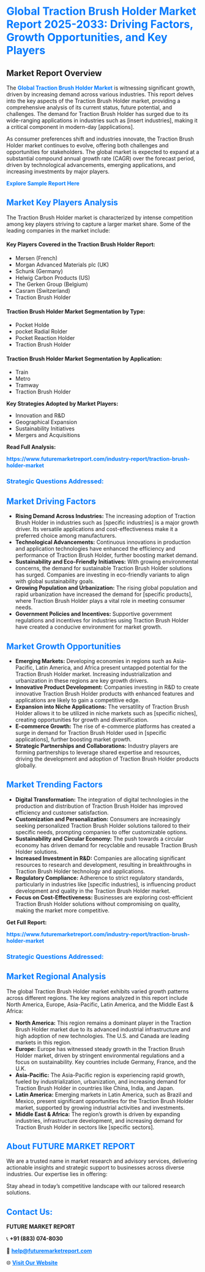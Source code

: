 <h1 style="color: #007BFF;">Global Traction Brush Holder Market Report 2025-2033: Driving Factors, Growth Opportunities, and Key Players</h1>

<section id="overview">
<h2>Market Report Overview</h2>
<p>The <a href="https://www.futuremarketreport.com/industry-report/traction-brush-holder-market" style="color: #007BFF; text-decoration: none;"><strong>Global Traction Brush Holder Market</strong></a> is witnessing significant growth, driven by increasing demand across various industries. This report delves into the key aspects of the Traction Brush Holder market, providing a comprehensive analysis of its current status, future potential, and challenges. The demand for Traction Brush Holder has surged due to its wide-ranging applications in industries such as [insert industries], making it a critical component in modern-day [applications].</p>
<p>As consumer preferences shift and industries innovate, the Traction Brush Holder market continues to evolve, offering both challenges and opportunities for stakeholders. The global market is expected to expand at a substantial compound annual growth rate (CAGR) over the forecast period, driven by technological advancements, emerging applications, and increasing investments by major players.</p>
</section>

<section id="overview">
<p><a href="https://www.futuremarketreport.com/request-sample/reportId=106528" style="color: #007BFF; text-decoration: none;"><strong>Explore Sample Report Here</strong></a></p>
</section>

<section id="key-players">
<h2 style="color: #007BFF;">Market Key Players Analysis</h2>
<p>The Traction Brush Holder market is characterized by intense competition among key players striving to capture a larger market share. Some of the leading companies in the market include:</p>
<h4>Key Players Covered in the Traction Brush Holder Report:</h4>
<ul><li>Mersen (French)</li><li>Morgan Advanced Materials plc (UK)</li><li>Schunk (Germany)</li><li>Helwig Carbon Products (US)</li><li>The Gerken Group (Belgium)</li><li>Casram (Switzerland)</li><li>Traction Brush Holder</li></ul>
<h4>Traction Brush Holder Market Segmentation by Type:</h4>
<ul><li>Pocket Holde</li><li>pocket Radial Rolder</li><li>Pocket Reaction Holder</li><li>Traction Brush Holder</li></ul>

<h4>Traction Brush Holder Market Segmentation by Application:</h4>
<ul><li>Train</li><li>Metro</li><li>Tramway</li><li>Traction Brush Holder</li></ul>
<p><strong>Key Strategies Adopted by Market Players:</strong></p>
<ul>
<li>Innovation and R&D</li>
<li>Geographical Expansion</li>
<li>Sustainability Initiatives</li>
<li>Mergers and Acquisitions</li>
</ul>
</section>

<section>
<p><strong>Read Full Analysis: </strong></p><a href="https://www.futuremarketreport.com/industry-report/traction-brush-holder-market" style="color: #007BFF; text-decoration: none;"><strong>https://www.futuremarketreport.com/industry-report/traction-brush-holder-market</strong></a>
<h3 style="color: #007BFF;">Strategic Questions Addressed:</h3>
</section>

<section id="driving-factors">
<h2 style="color: #007BFF;">Market Driving Factors</h2>
<ul>
<li><strong>Rising Demand Across Industries:</strong> The increasing adoption of Traction Brush Holder in industries such as [specific industries] is a major growth driver. Its versatile applications and cost-effectiveness make it a preferred choice among manufacturers.</li>
<li><strong>Technological Advancements:</strong> Continuous innovations in production and application technologies have enhanced the efficiency and performance of Traction Brush Holder, further boosting market demand.</li>
<li><strong>Sustainability and Eco-Friendly Initiatives:</strong> With growing environmental concerns, the demand for sustainable Traction Brush Holder solutions has surged. Companies are investing in eco-friendly variants to align with global sustainability goals.</li>
<li><strong>Growing Population and Urbanization:</strong> The rising global population and rapid urbanization have increased the demand for [specific products], where Traction Brush Holder plays a vital role in meeting consumer needs.</li>
<li><strong>Government Policies and Incentives:</strong> Supportive government regulations and incentives for industries using Traction Brush Holder have created a conducive environment for market growth.</li>
</ul>
</section>

<section id="growth-opportunities">
<h2 style="color: #007BFF;">Market Growth Opportunities</h2>
<ul>
<li><strong>Emerging Markets:</strong> Developing economies in regions such as Asia-Pacific, Latin America, and Africa present untapped potential for the Traction Brush Holder market. Increasing industrialization and urbanization in these regions are key growth drivers.</li>
<li><strong>Innovative Product Development:</strong> Companies investing in R&D to create innovative Traction Brush Holder products with enhanced features and applications are likely to gain a competitive edge.</li>
<li><strong>Expansion into Niche Applications:</strong> The versatility of Traction Brush Holder allows it to be utilized in niche markets such as [specific niches], creating opportunities for growth and diversification.</li>
<li><strong>E-commerce Growth:</strong> The rise of e-commerce platforms has created a surge in demand for Traction Brush Holder used in [specific applications], further boosting market growth.</li>
<li><strong>Strategic Partnerships and Collaborations:</strong> Industry players are forming partnerships to leverage shared expertise and resources, driving the development and adoption of Traction Brush Holder products globally.</li>
</ul>
</section>

<section id="trending-factors">
<h2 style="color: #007BFF;">Market Trending Factors</h2>
<ul>
<li><strong>Digital Transformation:</strong> The integration of digital technologies in the production and distribution of Traction Brush Holder has improved efficiency and customer satisfaction.</li>
<li><strong>Customization and Personalization:</strong> Consumers are increasingly seeking personalized Traction Brush Holder solutions tailored to their specific needs, prompting companies to offer customizable options.</li>
<li><strong>Sustainability and Circular Economy:</strong> The push towards a circular economy has driven demand for recyclable and reusable Traction Brush Holder solutions.</li>
<li><strong>Increased Investment in R&D:</strong> Companies are allocating significant resources to research and development, resulting in breakthroughs in Traction Brush Holder technology and applications.</li>
<li><strong>Regulatory Compliance:</strong> Adherence to strict regulatory standards, particularly in industries like [specific industries], is influencing product development and quality in the Traction Brush Holder market.</li>
<li><strong>Focus on Cost-Effectiveness:</strong> Businesses are exploring cost-efficient Traction Brush Holder solutions without compromising on quality, making the market more competitive.</li>
</ul>
</section>

<section>
<p><strong>Get Full Report: </strong></p><a href="https://www.futuremarketreport.com/industry-report/traction-brush-holder-market" style="color: #007BFF; text-decoration: none;"><strong>https://www.futuremarketreport.com/industry-report/traction-brush-holder-market</strong></a>
<h3 style="color: #007BFF;">Strategic Questions Addressed:</h3>
</section>


<section id="regional-analysis">
<h2 style="color: #007BFF;">Market Regional Analysis</h2>
<p>The global Traction Brush Holder market exhibits varied growth patterns across different regions. The key regions analyzed in this report include North America, Europe, Asia-Pacific, Latin America, and the Middle East & Africa:</p>
<ul>
<li><strong>North America:</strong> This region remains a dominant player in the Traction Brush Holder market due to its advanced industrial infrastructure and high adoption of new technologies. The U.S. and Canada are leading markets in this region.</li>
<li><strong>Europe:</strong> Europe has witnessed steady growth in the Traction Brush Holder market, driven by stringent environmental regulations and a focus on sustainability. Key countries include Germany, France, and the U.K.</li>
<li><strong>Asia-Pacific:</strong> The Asia-Pacific region is experiencing rapid growth, fueled by industrialization, urbanization, and increasing demand for Traction Brush Holder in countries like China, India, and Japan.</li>
<li><strong>Latin America:</strong> Emerging markets in Latin America, such as Brazil and Mexico, present significant opportunities for the Traction Brush Holder market, supported by growing industrial activities and investments.</li>
<li><strong>Middle East & Africa:</strong> The region’s growth is driven by expanding industries, infrastructure development, and increasing demand for Traction Brush Holder in sectors like [specific sectors].</li>
</ul>
</section>

<footer>
<h2 style="color: #007BFF;">About FUTURE MARKET REPORT</h2>
<p>We are a trusted name in market research and advisory services, delivering actionable insights and strategic support to businesses across diverse industries. Our expertise lies in offering:</p>

<p>Stay ahead in today’s competitive landscape with our tailored research solutions.</p>

<h2 style="color: #007BFF;">Contact Us:</h2>
<p><strong>FUTURE MARKET REPORT</strong></p>
<p>📞 <strong>+91 (883) 074-8030</strong></p>
<p>📧 <strong><a href="mailto:help@futuremarketreport.com" style="color: #007BFF;">help@futuremarketreport.com</a></strong></p>
<p>🌐 <strong><a href="https://www.futuremarketreport.com/" style="color: #007BFF;">Visit Our Website</a></strong></p>
</footer>